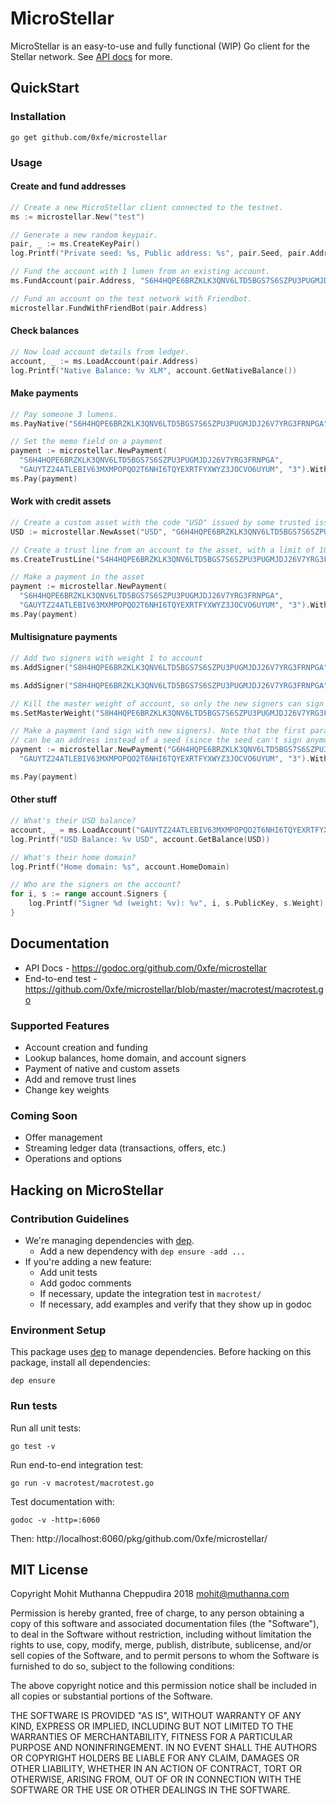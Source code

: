 # MicroStellar

MicroStellar is an easy-to-use and fully functional (WIP) Go client for the Stellar network. See [API docs](https://godoc.org/github.com/0xfe/microstellar) for more.

## QuickStart

### Installation

```
go get github.com/0xfe/microstellar
```

### Usage

#### Create and fund addresses

```go
// Create a new MicroStellar client connected to the testnet.
ms := microstellar.New("test")

// Generate a new random keypair.
pair, _ := ms.CreateKeyPair()
log.Printf("Private seed: %s, Public address: %s", pair.Seed, pair.Address)

// Fund the account with 1 lumen from an existing account.
ms.FundAccount(pair.Address, "S6H4HQPE6BRZKLK3QNV6LTD5BGS7S6SZPU3PUGMJDJ26V7YRG3FRNPGA", "1")

// Fund an account on the test network with Friendbot.
microstellar.FundWithFriendBot(pair.Address)
```

#### Check balances

```go
// Now load account details from ledger.
account, _ := ms.LoadAccount(pair.Address)
log.Printf("Native Balance: %v XLM", account.GetNativeBalance())
```

#### Make payments

```go
// Pay someone 3 lumens.
ms.PayNative("S6H4HQPE6BRZKLK3QNV6LTD5BGS7S6SZPU3PUGMJDJ26V7YRG3FRNPGA", "GAUYTZ24ATLEBIV63MXMPOPQO2T6NHI6TQYEXRTFYXWYZ3JOCVO6UYUM", "3")

// Set the memo field on a payment
payment := microstellar.NewPayment(
  "S6H4HQPE6BRZKLK3QNV6LTD5BGS7S6SZPU3PUGMJDJ26V7YRG3FRNPGA",
  "GAUYTZ24ATLEBIV63MXMPOPQO2T6NHI6TQYEXRTFYXWYZ3JOCVO6UYUM", "3").WithMemoText("thanks for the fish")
ms.Pay(payment)
```

#### Work with credit assets

```go
// Create a custom asset with the code "USD" issued by some trusted issuer
USD := microstellar.NewAsset("USD", "G6H4HQPE6BRZKLK3QNV6LTD5BGS7S6SZPU3PUGMJDJ26V7YRG3FRNPGA", Credit4Type)

// Create a trust line from an account to the asset, with a limit of 10000
ms.CreateTrustLine("S4H4HQPE6BRZKLK3QNV6LTD5BGS7S6SZPU3PUGMJDJ26V7YRG3FRNPGA", USD, "10000")

// Make a payment in the asset
payment := microstellar.NewPayment(
  "S6H4HQPE6BRZKLK3QNV6LTD5BGS7S6SZPU3PUGMJDJ26V7YRG3FRNPGA",
  "GAUYTZ24ATLEBIV63MXMPOPQO2T6NHI6TQYEXRTFYXWYZ3JOCVO6UYUM", "3").WithAsset(USD).WithMemo("funny money")
ms.Pay(payment)
```

#### Multisignature payments
```go
// Add two signers with weight 1 to account
ms.AddSigner("S8H4HQPE6BRZKLK3QNV6LTD5BGS7S6SZPU3PUGMJDJ26V7YRG3FRNPGA", "G6H4HQPE6BRZKLK3QNV6LTD5BGS7S6SZPU3PUGMJDJ26V7YRG3FRNPGA", 1)

ms.AddSigner("S8H4HQPE6BRZKLK3QNV6LTD5BGS7S6SZPU3PUGMJDJ26V7YRG3FRNPGA", "G9H4HQPE6BRZKLK3QNV6LTD5BGS7S6SZPU3PUGMJDJ26V7YRG3FRNPGB", 1)

// Kill the master weight of account, so only the new signers can sign transactions
ms.SetMasterWeight("S8H4HQPE6BRZKLK3QNV6LTD5BGS7S6SZPU3PUGMJDJ26V7YRG3FRNPGA", 0)

// Make a payment (and sign with new signers). Note that the first parameter (source) here
// can be an address instead of a seed (since the seed can't sign anymore.)
payment := microstellar.NewPayment("G6H4HQPE6BRZKLK3QNV6LTD5BGS7S6SZPU3PUGMJDJ26V7YRG3FRNPGA",
  "GAUYTZ24ATLEBIV63MXMPOPQO2T6NHI6TQYEXRTFYXWYZ3JOCVO6UYUM", "3").WithSigner("seed1").WithSigner("seed2")

ms.Pay(payment)
```

#### Other stuff

```go
// What's their USD balance?
account, _ = ms.LoadAccount("GAUYTZ24ATLEBIV63MXMPOPQO2T6NHI6TQYEXRTFYXWYZ3JOCVO6UYUM")
log.Printf("USD Balance: %v USD", account.GetBalance(USD))

// What's their home domain?
log.Printf("Home domain: %s", account.HomeDomain)

// Who are the signers on the account?
for i, s := range account.Signers {
    log.Printf("Signer %d (weight: %v): %v", i, s.PublicKey, s.Weight)
}
```

## Documentation

* API Docs - https://godoc.org/github.com/0xfe/microstellar
* End-to-end test - https://github.com/0xfe/microstellar/blob/master/macrotest/macrotest.go

### Supported Features

* Account creation and funding
* Lookup balances, home domain, and account signers
* Payment of native and custom assets
* Add and remove trust lines
* Change key weights

### Coming Soon

* Offer management
* Streaming ledger data (transactions, offers, etc.)
* Operations and options

## Hacking on MicroStellar

### Contribution Guidelines

* We're managing dependencies with [dep](https://github.com/golang/dep).
  * Add a new dependency with `dep ensure -add ...`
* If you're adding a new feature:
  * Add unit tests
  * Add godoc comments
  * If necessary, update the integration test in `macrotest/`
  * If necessary, add examples and verify that they show up in godoc

### Environment Setup

This package uses [dep](https://github.com/golang/dep) to manage dependencies. Before
hacking on this package, install all dependencies:

```
dep ensure
```

### Run tests

Run all unit tests:

```
go test -v
```

Run end-to-end integration test:

```
go run -v macrotest/macrotest.go
```

Test documentation with:

```
godoc -v -http=:6060
```

Then: http://localhost:6060/pkg/github.com/0xfe/microstellar/

## MIT License

Copyright Mohit Muthanna Cheppudira 2018 <mohit@muthanna.com>

Permission is hereby granted, free of charge, to any person obtaining a copy of this software and associated documentation files (the "Software"), to deal in the Software without restriction, including without limitation the rights to use, copy, modify, merge, publish, distribute, sublicense, and/or sell copies of the Software, and to permit persons to whom the Software is furnished to do so, subject to the following conditions:

The above copyright notice and this permission notice shall be included in all copies or substantial portions of the Software.

THE SOFTWARE IS PROVIDED "AS IS", WITHOUT WARRANTY OF ANY KIND, EXPRESS OR IMPLIED, INCLUDING BUT NOT LIMITED TO THE WARRANTIES OF MERCHANTABILITY, FITNESS FOR A PARTICULAR PURPOSE AND NONINFRINGEMENT. IN NO EVENT SHALL THE AUTHORS OR COPYRIGHT HOLDERS BE LIABLE FOR ANY CLAIM, DAMAGES OR OTHER LIABILITY, WHETHER IN AN ACTION OF CONTRACT, TORT OR OTHERWISE, ARISING FROM, OUT OF OR IN CONNECTION WITH THE SOFTWARE OR THE USE OR OTHER DEALINGS IN THE SOFTWARE.